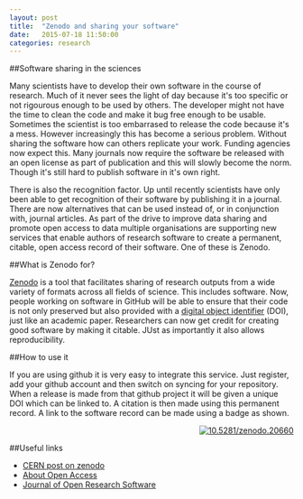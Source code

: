 ```yaml
---
layout: post
title:  "Zenodo and sharing your software"
date:   2015-07-18 11:50:00
categories: research
---
```


##Software sharing in the sciences

Many scientists have to develop their own software in the course of research. Much of it never sees the light of day because it's too specific or not rigourous enough to be used by others. The developer might not have the time to clean the code and make it bug free enough to be usable. Sometimes the scientist is too embarrased to release the code because it's a mess. However increasingly this has become a serious problem. Without sharing the software how can others replicate your work. Funding agencies now expect this. Many journals now require the software be released with an open license as part of publication and this will slowly become the norm. Though it's still hard to publish software in it's own right.

There is also the recognition factor. Up until recently scientists have only been able to get recognition of their software by publishing it in a journal. There are now alternatives that can be used instead of, or in conjunction with, journal articles. As part of the drive to improve data sharing and promote open access to data multiple organisations are supporting new services that enable authors of research software to create a permanent, citable, open access record of their software. One of these is Zenodo.

##What is Zenodo for?

[Zenodo](https://zenodo.org) is a tool that facilitates sharing of research outputs from a wide variety of formats across all fields of science. This includes software. Now, people working on software in GitHub will be able to ensure that their code is not only preserved but also provided with a [digital object identifier](https://en.wikipedia.org/wiki/Digital_object_identifier) (DOI), just like an academic paper. Researchers can now get credit for creating good software by making it citable. JUst as importantly it also allows reproducibility.

##How to use it

If you are using github it is very easy to integrate this service. Just register, add your github account and then switch on syncing for your repository. When a release is made from that github project it will be given a unique DOI which can be linked to. A citation is then made using this permanent record. A link to the software record can be made using a badge as shown.

<div style="text-align:right">
<a href="http://dx.doi.org/10.5281/zenodo.20660">
<img src="https://zenodo.org/badge/doi/10.5281/zenodo.20660.svg"
alt="10.5281/zenodo.20660"></a>
</div>

##Useful links

* [CERN post on zenodo](http://home.web.cern.ch/about/updates/2014/03/tool-developed-cern-makes-software-citation-easier)
* [About Open Access](https://www.openaire.eu/support/faq)
* [Journal of Open Research Software](http://www.software.ac.uk/blog/2012-03-23-announcing-journal-open-research-software-software-metajournal)
